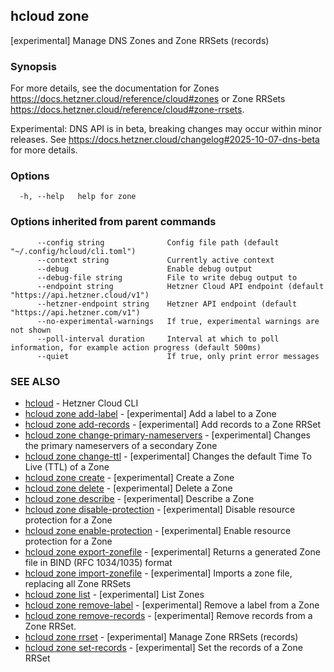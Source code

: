 ## hcloud zone

[experimental] Manage DNS Zones and Zone RRSets (records)

### Synopsis

For more details, see the documentation for Zones https://docs.hetzner.cloud/reference/cloud#zones or Zone RRSets https://docs.hetzner.cloud/reference/cloud#zone-rrsets.

Experimental: DNS API is in beta, breaking changes may occur within minor releases.
See https://docs.hetzner.cloud/changelog#2025-10-07-dns-beta for more details.


### Options

```
  -h, --help   help for zone
```

### Options inherited from parent commands

```
      --config string              Config file path (default "~/.config/hcloud/cli.toml")
      --context string             Currently active context
      --debug                      Enable debug output
      --debug-file string          File to write debug output to
      --endpoint string            Hetzner Cloud API endpoint (default "https://api.hetzner.cloud/v1")
      --hetzner-endpoint string    Hetzner API endpoint (default "https://api.hetzner.com/v1")
      --no-experimental-warnings   If true, experimental warnings are not shown
      --poll-interval duration     Interval at which to poll information, for example action progress (default 500ms)
      --quiet                      If true, only print error messages
```

### SEE ALSO

* [hcloud](hcloud.md)	 - Hetzner Cloud CLI
* [hcloud zone add-label](hcloud_zone_add-label.md)	 - [experimental] Add a label to a Zone
* [hcloud zone add-records](hcloud_zone_add-records.md)	 - [experimental] Add records to a Zone RRSet
* [hcloud zone change-primary-nameservers](hcloud_zone_change-primary-nameservers.md)	 - [experimental] Changes the primary nameservers of a secondary Zone
* [hcloud zone change-ttl](hcloud_zone_change-ttl.md)	 - [experimental] Changes the default Time To Live (TTL) of a Zone
* [hcloud zone create](hcloud_zone_create.md)	 - [experimental] Create a Zone
* [hcloud zone delete](hcloud_zone_delete.md)	 - [experimental] Delete a Zone
* [hcloud zone describe](hcloud_zone_describe.md)	 - [experimental] Describe a Zone
* [hcloud zone disable-protection](hcloud_zone_disable-protection.md)	 - [experimental] Disable resource protection for a Zone
* [hcloud zone enable-protection](hcloud_zone_enable-protection.md)	 - [experimental] Enable resource protection for a Zone
* [hcloud zone export-zonefile](hcloud_zone_export-zonefile.md)	 - [experimental] Returns a generated Zone file in BIND (RFC 1034/1035) format
* [hcloud zone import-zonefile](hcloud_zone_import-zonefile.md)	 - [experimental] Imports a zone file, replacing all Zone RRSets
* [hcloud zone list](hcloud_zone_list.md)	 - [experimental] List Zones
* [hcloud zone remove-label](hcloud_zone_remove-label.md)	 - [experimental] Remove a label from a Zone
* [hcloud zone remove-records](hcloud_zone_remove-records.md)	 - [experimental] Remove records from a Zone RRSet.
* [hcloud zone rrset](hcloud_zone_rrset.md)	 - [experimental] Manage Zone RRSets (records)
* [hcloud zone set-records](hcloud_zone_set-records.md)	 - [experimental] Set the records of a Zone RRSet
